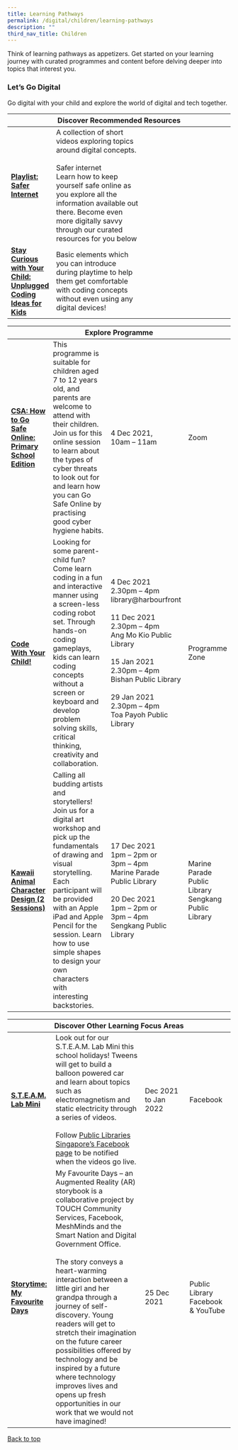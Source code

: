 ```yaml
---
title: Learning Pathways
permalink: /digital/children/learning-pathways
description: ""
third_nav_title: Children
---
```

Think of learning pathways as appetizers. Get started on your learning journey with curated programmes and content before delving deeper into topics that interest you.
<h3><b>Let’s Go Digital</b></h3>
Go digital with your child and explore the world of digital and tech together.
<div class="horizontal-scroll margin--bottom--lg">
  <table class="generic-table">
    <thead>
      <tr>
        <th colspan="4" class="is-uppercase has-weight-normal">Discover Recommended Resources</th>
      </tr>
    </thead>
    <tbody>
      <tr>
        <td style="width: 20%;"><a href="/digital/children/content"><b>Playlist: Safer Internet</b></a></td>
        <td style="width: 40%;">A collection of short videos exploring topics around digital concepts.<br><br>
Safer internet<br>
Learn how to keep yourself safe online as you explore all the information available out there. Become even more digitally savvy through our curated resources for you below</td>
        <td style="width: 20%;"></td>
        <td style="width: 20%;"></td>
      </tr>
      <tr>
        <td><a href="/digital/children/content"><b>Stay Curious with Your Child: Unplugged Coding Ideas for Kids</b></a></td>
        <td>Basic elements which you can introduce during playtime to help them get comfortable with coding concepts without even using any digital devices!</td>
        <td> </td>
        <td> </td>
      </tr>
    </tbody>
  </table>
</div>

<div class="horizontal-scroll margin--bottom--lg">
  <table class="generic-table">
    <thead>
      <tr>
        <th colspan="4" class="is-uppercase has-weight-normal">Explore Programme</th>
      </tr>
    </thead>
    <tbody>
      <tr>
        <td style="width: 20%;"><a href="https://www.eventbrite.sg/e/how-to-go-safe-online-primary-school-edition-online-registration-206175585727?aff=ebdsoporgprofile" target="_blank"><b>CSA: How to Go Safe Online: Primary School Edition </b></a></td>
        <td style="width: 40%;">This programme is suitable for children aged 7 to 12 years old, and parents are welcome to attend with their children.<br>
Join us for this online session to learn about the types of cyber threats to look out for and learn how you can Go Safe Online by practising good cyber hygiene habits. 
</td>
        <td style="width: 20%;">4 Dec 2021,<br>10am – 11am</td>
        <td style="width: 20%;">Zoom</td>
      </tr>
      <tr>
        <td><a href="https://www.eventbrite.sg/e/code-with-your-child-libraryharbourfront-registration-208429537357?aff=ebdsoporgprofile" target="_blank"><b>Code With Your Child!</b></a></td>
        <td>Looking for some parent-child fun? Come learn coding in a fun and interactive manner using a screen-less coding robot set. Through hands-on coding gameplays, kids can learn coding concepts without a screen or keyboard and develop problem solving skills, critical thinking, creativity and collaboration.</td>
        <td>4 Dec 2021 <br>2.30pm – 4pm <br>library@harbourfront<br><br>11 Dec 2021 <br>2.30pm – 4pm<br>Ang Mo Kio Public Library<br><br>15 Jan 2021 <br>2.30pm – 4pm<br>Bishan Public Library<br><br>29 Jan 2021 <br>2.30pm – 4pm<br>Toa Payoh Public Library</td>
        <td>Programme Zone</td>
      </tr>
      <tr>
        <td><a href="https://www.eventbrite.sg/e/kawaii-animal-character-design-session-2-marine-parade-public-library-registration-206179758207?aff=ebdssbdestsearch" target="_blank"><b>Kawaii Animal Character Design (2 Sessions)</b></a></td>
        <td>Calling all budding artists and storytellers! Join us for a digital art workshop and pick up the fundamentals of drawing and visual storytelling. Each participant will be provided with an Apple iPad and Apple Pencil for the session. Learn how to use simple shapes to design your own characters with interesting backstories.</td>
        <td>17 Dec 2021 <br>1pm – 2pm or <br> 3pm – 4pm<br>Marine Parade Public Library<br><br>20 Dec 2021 <br>1pm – 2pm or <br> 3pm – 4pm <br>Sengkang Public Library</td>
        <td>Marine Parade Public Library<br>Sengkang Public Library</td>
      </tr>
    </tbody>
  </table>
</div>

<div class="horizontal-scroll margin--bottom--lg">
  <table class="generic-table">
    <thead>
      <tr>
        <th colspan="4" class="is-uppercase has-weight-normal">Discover Other Learning Focus Areas</th>
      </tr>
    </thead>
    <tbody>
      <tr>
        <td style="width: 20%;"><a href="https://childrenandteens.nlb.gov.sg/services/programmes/tweenkerama" target="_blank"><b>S.T.E.A.M. Lab Mini</b></a></td>
        <td style="width: 40%;">Look out for our S.T.E.A.M. Lab Mini this school holidays! Tweens will get to build a balloon powered car and learn about topics such as electromagnetism and static electricity through a series of videos.<br><br>
Follow <a href="https://www.facebook.com/publiclibrarysg" target="_blank">Public Libraries Singapore’s Facebook page</a> to be notified when the videos go live.</td>
        <td style="width: 20%;">Dec 2021 to Jan 2022</td>
        <td style="width: 20%;">Facebook</td>
      </tr>
<tr>
<td><a href="#" target="_blank"><b>Storytime: My Favourite Days </b></a></td>
        <td>My Favourite Days – an Augmented Reality (AR) storybook is a collaborative project by TOUCH Community Services, Facebook, MeshMinds and the Smart Nation and Digital Government Office.<br><br>
The story conveys a heart-warming interaction between a little girl and her grandpa through a journey of self-discovery. Young readers will get to stretch their imagination on the future career possibilities offered by technology and be inspired by a future where technology improves lives and opens up fresh opportunities in our work that we would not have imagined!</td>
        <td>25 Dec 2021</td>
        <td>Public Library Facebook & YouTube</td>
      </tr>
    </tbody>
  </table>
</div>

<p class="has-text-right margin--top--xl"><a href="#main-content">Back to top</a></p>